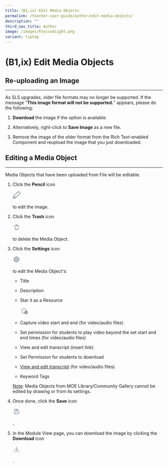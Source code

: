 ```yaml
---
title: (B1,ix) Edit Media Objects
permalink: /teacher-user-guide/author/edit-media-objects/
description: ""
third_nav_title: Author
image: /images/FaviconLight.png
variant: tiptap
---
```

<h1>(B1,ix) Edit Media Objects</h1>
<h2>Re-uploading an Image</h2>
<hr>
<p>As SLS upgrades, older file formats may no longer be supported. If the
message "<strong>This image format will not be supported.</strong>" appears,
please do the following:</p>
<ol data-tight="true" class="tight">
<li>
<p><strong>Download</strong> the image if the option is available.</p>
</li>
<li>
<p>Alternatively, right-click to <strong>Save Image</strong> as a new file.</p>
</li>
<li>
<p>Remove the image of the older format from the Rich Text-enabled Component
and reupload the image that you just downloaded.</p>
</li>
</ol>
<h2>Editing a Media Object</h2>
<hr>
<p>Media Objects that have been uploaded from File will be editable.</p>
<ol>
<li>
<p>Click the <strong>Pencil</strong> icon</p>
<div class="isomer-image-wrapper">
<img style="width:1.5rem; display: inline;" height="auto" width="100%" src="/images/Icons/Pencil.svg">
</div>
<p>to edit the image.</p>
</li>
<li>
<p>Click the <strong>Trash</strong> icon</p>
<div class="isomer-image-wrapper">
<img style="width:1.5rem; display: inline;" height="auto" width="100%" src="/images/Icons/Trash.svg">
</div>
<p>to delete the Media Object.</p>
</li>
<li>
<p>Click the <strong>Settings</strong> icon</p>
<div class="isomer-image-wrapper">
<img style="width:1.5rem; display: inline;" height="auto" width="100%" src="/images/Icons/Settings24.svg">
</div>
<p>to edit the Media Object's:</p>
<ul data-tight="true" class="tight">
<li>
<p>Title</p>
</li>
<li>
<p>Description</p>
</li>
<li>
<p>Star it as a Resource</p>
<div class="isomer-image-wrapper">
<img style="width:1.5rem; display: inline;" height="auto" width="100%" src="/images/Icons/AddStar.svg">
</div>
</li>
<li>
<p>Capture video start and end (for video/audio files)</p>
</li>
<li>
<p>Set permission for students to play video beyond the set start and end
times (for video/audio files)</p>
</li>
<li>
<p>View and edit transcript (insert link)</p>
</li>
<li>
<p>Set Permission for students to download</p>
</li>
<li>
<p><a href="https://www.learning.moe.edu.sg/teacher-user-guide/author/insert-transcript-for-video-audio/" rel="noopener noreferrer nofollow" target="_blank">View and edit transcript</a> (for
video/audio files)</p>
</li>
<li>
<p>Keyword Tags</p>
</li>
</ul>
<p><u>Note</u>: Media Objects from MOE Library/Community Gallery cannot be
edited by drawing or from its settings.</p>
</li>
<li>
<p>Once done, click the <strong>Save</strong> icon</p>
<div class="isomer-image-wrapper">
<img style="width:1.5rem; display: inline;" height="auto" width="100%" src="/images/Icons/Save.svg">
</div>
<p><strong>.</strong>
</p>
</li>
<li>
<p>In the Module View page, you can&nbsp;download the image by clicking the <strong>Download</strong> icon</p>
<div class="isomer-image-wrapper">
<img style="width:1.5rem; display: inline;" height="auto" width="100%" src="/images/Icons/Download.svg">
</div>
<p>.</p>
</li>
</ol>
<p></p>